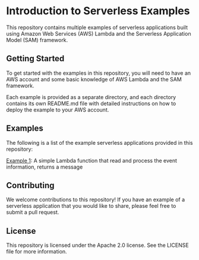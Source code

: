 # Introduction to Serverless Examples

This repository contains multiple examples of serverless applications built using Amazon Web Services (AWS) Lambda and the Serverless Application Model (SAM) framework.

## Getting Started
To get started with the examples in this repository, you will need to have an AWS account and some basic knowledge of AWS Lambda and the SAM framework.

Each example is provided as a separate directory, and each directory contains its own README.md file with detailed instructions on how to deploy the example to your AWS account.

## Examples
The following is a list of the example serverless applications provided in this repository:

[Example 1](example1/): A simple Lambda function that read and process the event information, returns a message

## Contributing
We welcome contributions to this repository! If you have an example of a serverless application that you would like to share, please feel free to submit a pull request.

## License
This repository is licensed under the Apache 2.0 license. See the LICENSE file for more information.